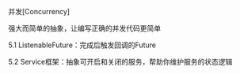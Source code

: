 并发[Concurrency]

强大而简单的抽象，让编写正确的并发代码更简单

5.1 ListenableFuture：完成后触发回调的Future

5.2 Service框架：抽象可开启和关闭的服务，帮助你维护服务的状态逻辑